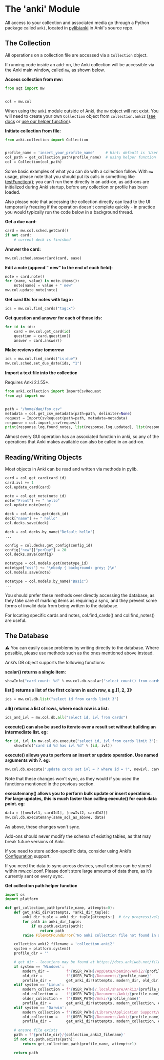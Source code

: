 # The 'anki' Module

All access to your collection and associated media go through a Python
package called `anki`, located in
[pylib/anki](https://github.com/ankitects/anki/tree/main/pylib/anki)
in Anki's source repo.

## The Collection

All operations on a collection file are accessed via a `Collection`
object. 

If running code inside an add-on, the Anki collection will be 
accessible via the Anki main window, called `mw`, as shown below.

**Access collection from mw:**
```python
from aqt import mw


col = mw.col
```
When using the `anki` module outside of Anki, the `mw` object will not exist.
You will need to create your own `Collection` object 
from `collection.anki2` ([see docs]( https://docs.ankiweb.net/files.html) 
or [use our helper function](#get-collection-path-helper-function)).

**Initiate collection from file:**
```python
from anki.collection import Collection


profile_name = 'insert_your_profile_name'     # hint: default is 'User 1'
col_path = get_collection_path(profile_name)  # using helper function 
col = Collection(col_path)
```

Some basic examples of what you can do with a collection follow. 
With `mw` usage, please note that you should put its calls 
in something like [testFunction()](./a-basic-addon.md); you can’t run them
directly in an add-on, as add-ons are initialized during Anki startup, before
any collection or profile has been loaded.

Also please note that accessing the collection directly can lead to the UI
temporarily freezing if the operation doesn't complete quickly - in practice
you would typically run the code below in a background thread.

**Get a due card:**

```python
card = mw.col.sched.getCard()
if not card:
    # current deck is finished
```

**Answer the card:**

```python
mw.col.sched.answerCard(card, ease)
```

**Edit a note (append " new" to the end of each field):**

```python
note = card.note()
for (name, value) in note.items():
    note[name] = value + " new"
mw.col.update_note(note)
```

**Get card IDs for notes with tag x:**

```python
ids = mw.col.find_cards("tag:x")
```

**Get question and answer for each of those ids:**

```python
for id in ids:
    card = mw.col.get_card(id)
    question = card.question()
    answer = card.answer()
```

**Make reviews due tomorrow**

```python
ids = mw.col.find_cards("is:due")
mw.col.sched.set_due_date(ids, "1")
```

**Import a text file into the collection**

Requires Anki 2.1.55+.

```python
from anki.collection import ImportCsvRequest
from aqt import mw


path = "/home/dae/foo.csv"
metadata = col.get_csv_metadata(path=path, delimiter=None)
request = ImportCsvRequest(path=path, metadata=metadata)
response = col.import_csv(request)
print(response.log.found_notes, list(response.log.updated), list(response.log.new))
```

Almost every GUI operation has an associated function in anki, so any of
the operations that Anki makes available can also be called in an
add-on.

## Reading/Writing Objects

Most objects in Anki can be read and written via methods in pylib.

```python
card = col.get_card(card_id)
card.ivl += 1
col.update_card(card)
```

```python
note = col.get_note(note_id)
note["Front"] += " hello"
col.update_note(note)
```

```python
deck = col.decks.get(deck_id)
deck["name"] += " hello"
col.decks.save(deck)

deck = col.decks.by_name("Default hello")
...
```

```python
config = col.decks.get_config(config_id)
config["new"]["perDay"] = 20
col.decks.save(config)
```

```python
notetype = col.models.get(notetype_id)
notetype["css"] += "\nbody { background: grey; }\n"
col.models.save(note)

notetype = col.models.by_name("Basic")
...
```

You should prefer these methods over directly accessing the database,
as they take care of marking items as requiring a sync, and they prevent
some forms of invalid data from being written to the database.

For locating specific cards and notes, col.find_cards() and
col.find_notes() are useful.

## The Database

:warning: You can easily cause problems by writing directly to the database.
Where possible, please use methods such as the ones mentioned above instead.

Anki’s DB object supports the following functions:

**scalar() returns a single item:**

```python
showInfo("card count: %d" % mw.col.db.scalar("select count() from cards"))
```

**list() returns a list of the first column in each row, e.g.\[1, 2,
3\]:**

```python
ids = mw.col.db.list("select id from cards limit 3")
```

**all() returns a list of rows, where each row is a list:**

```python
ids_and_ivl = mw.col.db.all("select id, ivl from cards")
```

**execute() can also be used to iterate over a result set without
building an intermediate list. eg:**

```python
for id, ivl in mw.col.db.execute("select id, ivl from cards limit 3"):
    showInfo("card id %d has ivl %d" % (id, ivl))
```

**execute() allows you to perform an insert or update operation. Use
named arguments with ?. eg:**

```python
mw.col.db.execute("update cards set ivl = ? where id = ?", newIvl, cardId)
```

Note that these changes won't sync, as they would if you used the functions
mentioned in the previous section.

**executemany() allows you to perform bulk update or insert operations.
For large updates, this is much faster than calling execute() for each
data point. eg:**

```python
data = [[newIvl1, cardId1], [newIvl2, cardId2]]
mw.col.db.executemany(same_sql_as_above, data)
```

As above, these changes won't sync.

Add-ons should never modify the schema of existing tables, as that may
break future versions of Anki.

If you need to store addon-specific data, consider using Anki’s
[Configuration](addon-config.md#config-json) support.

If you need the data to sync across devices, small options can be stored
within mw.col.conf. Please don’t store large amounts of data there, as
it’s currently sent on every sync.

**Get collection path helper function**
```python
import os
import platform

def get_collection_path(profile_name, attempts=0):
    def get_anki_dir(attempts, *anki_dir_tuple):
        anki_dir_tuple = anki_dir_tuple[attempts:]  # try progressively older locations
        for path in anki_dir_tuple:
            if os.path.exists(path):
                return path
        raise FileNotFoundError('No anki collection file not found in any of the searched directories.')

    collection_anki2_filename = 'collection.anki2'
    system = platform.system()
    profile_dir = ''

    # get dir - locations may be found at https://docs.ankiweb.net/files.html
    if system == 'Windows':
        modern_dir =        f'{USER_PATH}/AppData/Roaming/Anki2/{profile_name}'
        old_dir =           f'{USER_PATH}/Documents/{profile_name}'
        profile_dir =       get_anki_dir(attempts, modern_dir, old_dir)
    elif system == 'Linux':
        modern_collection = f'{USER_PATH}/.local/share/Anki2/{profile_name}'
        old_collection =    f'{USER_PATH}/Documents/Anki/{profile_name}'
        older_collection =  f'{USER_PATH}/Anki/{profile_name}'
        profile_dir =       get_anki_dir(attempts, modern_collection, old_collection, older_collection)
    elif system == 'Darwin':
        modern_collection = f'{USER_PATH}/Library/Application Support/Anki2/{profile_name}'
        old_collection =    f'{USER_PATH}/Documents/Anki/{profile_name}'
        profile_dir =       get_anki_dir(attempts, modern_collection, old_collection)

    # ensure file exists
    path = f'{profile_dir}/{collection_anki2_filename}'
    if not os.path.exists(path):
        return get_collection_path(profile_name, attempts+1)

    return path
```